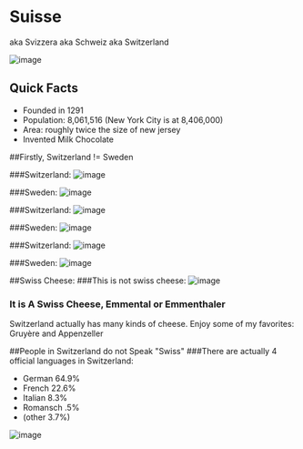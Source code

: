 # Suisse 
aka Svizzera aka Schweiz aka Switzerland

![image](http://www.beautifulworld.com/images/maps/europe/switzerland-europe-map.jpg)


## Quick Facts
* Founded in 1291
* Population: 8,061,516 (New York City is at 8,406,000)
* Area: roughly twice the size of new jersey
* Invented Milk Chocolate




##Firstly, Switzerland != Sweden

###Switzerland:
![image](http://longislandtennismagazine.com/sites/default/files/imagecache/400xY/Swiss_Flag.GIF)

###Sweden:
![image](http://www.polyvore.com/cgi/img-thing?.out=jpg&size=l&tid=7862266)

###Switzerland:
![image](http://i.telegraph.co.uk/multimedia/archive/01987/switzerland_1987449c.jpg)

###Sweden: 
![image](http://img2.wikia.nocookie.net/__cb20100711135419/muppet/images/9/9c/Swedish_poser.jpg)

###Switzerland:
![image](https://ucsocietyofsaintpaul.files.wordpress.com/2013/01/st-bernards.jpg)

###Sweden:
![image](http://www.miami.com/sites/migration.miami.com/files/images/ikea_2.jpg)

##Swiss Cheese:
###This is not swiss cheese:
![image](http://www.menshealth.com/mhlists/cms/uploads/1/swiss-cheese-edited.jpg)
### It is A Swiss Cheese, Emmental or Emmenthaler
Switzerland actually has many kinds of cheese. 
Enjoy some of my favorites:
Gruyère and Appenzeller 

##People in Switzerland do not Speak "Swiss"
###There are actually 4 official languages in Switzerland:
* German 64.9%
* French 22.6%
* Italian 8.3%
* Romansch .5%
* (other 3.7%)

![image](http://ippnw2010.org/typo3temp/pics/a168017fef.jpg)




